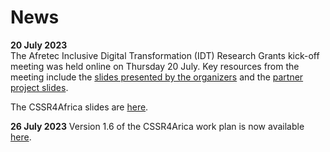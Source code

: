 # News

**20 July 2023**  
The Afretec Inclusive Digital Transformation (IDT) Research Grants kick-off meeting was held online on Thursday 20 July.  Key resources from the meeting include the <a href="https://docs.google.com/presentation/d/e/2PACX-1vTHtLY4z_utxNVQjGYs_xXnoHp2brG9VmxNLoibiE4NdqZqYQUTHyty_dCJ1vsWcw/pub">slides presented by the organizers</a> and the <a href="https://docs.google.com/presentation/d/e/2PACX-1vSiuaUpQfCTiuouHXsqDPLLeE79t9FRxFz1HfIefQXJlJFoPoagDpQ4idfTfgytFb233D4Y2S_dhM1L/pub">partner project slides</a>.

The CSSR4Africa slides are [here](https://cssr4africa.github.io/resources/2023-07-20_CSSR4Africa.pdf).

**26 July 2023**
Version 1.6 of the CSSR4Arica work plan is now available [here](https://cssr4africa.github.io/CSSR4Africa_Work_Plan.pdf).



